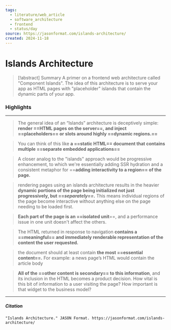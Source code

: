 ```yaml
---
tags:
  - literature/web_article
  - software_architecture
  - frontend
  - status/day
source: https://jasonformat.com/islands-architecture/
created: 2024-11-18
---
```

# Islands Architecture

> [!abstract] Summary
> A primer on a frontend web architecture called "Component Islands". The idea of this architecture is to serve your app as HTML pages with "placeholder" islands that contain the dynamic parts of your app.
### Highlights
---
> The general idea of an “Islands” architecture is deceptively simple: **render ==HTML pages on the server==, and inject ==placeholders== or slots around highly ==dynamic regions.==**

> You can think of this like **a ==static HTML== document that contains multiple ==separate embedded applications==**

> A closer analog to the "islands" approach would be progressive enhancement, to which we're essentially adding SSR hydration and a consistent metaphor for ==**adding interactivity to a region== of the page.**

> rendering pages using an islands architecture results in the heavier **dynamic portions of the page being initialized not just progressively, but ==_separately==_.** This means individual regions of the page become interactive without anything else on the page needing to be loaded first.

> **Each part of the page is an ==isolated unit**==, and a performance issue in one unit doesn't affect the others.

> The HTML returned in response to navigation **contains a ==meaningful== and immediately renderable representation of the content the user requested.**

> the document should at least contain **the most ==essential content==.** For example: a news page’s HTML would contain the article body

> **All of the ==other content is secondary== to this information**, and its inclusion in the HTML becomes a product decision. How vital is this bit of information to a user visiting the page? How important is that widget to the business model?
---
##### Citation
```
"Islands Architecture." JASON Format. https://jasonformat.com/islands-architecture/
```